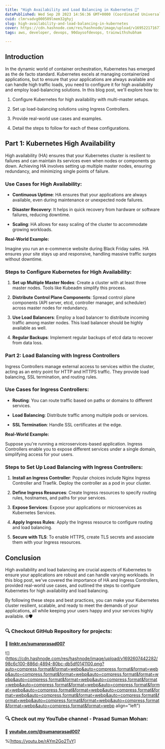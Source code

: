 ```yaml
---
title: "High Availability and Load Balancing in Kubernetes 🚀"
datePublished: Wed Sep 20 2023 14:56:36 GMT+0000 (Coordinated Universal Time)
cuid: clmrvadvg000509lmem32ghyj
slug: high-availability-and-load-balancing-in-kubernetes
cover: https://cdn.hashnode.com/res/hashnode/image/upload/v1695221716774/b885fb6c-05cb-405d-97d1-0c72735413c9.gif
tags: aws, developer, devops, 90daysofdevops, trainwithshubham

---
```


## Introduction

In the dynamic world of container orchestration, Kubernetes has emerged as the de facto standard. Kubernetes excels at managing containerized applications, but to ensure that your applications are always available and can handle high traffic loads, you need to configure it for high availability and employ load-balancing solutions. In this blog post, we'll explore how to:

1. Configure Kubernetes for high availability with multi-master setups.
    
2. Set up load-balancing solutions using Ingress Controllers.
    
3. Provide real-world use cases and examples.
    
4. Detail the steps to follow for each of these configurations.
    

## **Part 1: Kubernetes High Availability**

High availability (HA) ensures that your Kubernetes cluster is resilient to failures and can maintain its services even when nodes or components go down. Achieving HA involves setting up multiple master nodes, ensuring redundancy, and minimizing single points of failure.

### **Use Cases for High Availability:**

* **Continuous Uptime**: HA ensures that your applications are always available, even during maintenance or unexpected node failures.
    
* **Disaster Recovery**: It helps in quick recovery from hardware or software failures, reducing downtime.
    
* **Scaling**: HA allows for easy scaling of the cluster to accommodate growing workloads.
    

**Real-World Example:**

Imagine you run an e-commerce website during Black Friday sales. HA ensures your site stays up and responsive, handling massive traffic surges without downtime.

### **Steps to Configure Kubernetes for High Availability:**

1. **Set up Multiple Master Nodes**: Create a cluster with at least three master nodes. Tools like Kubeadm simplify this process.
    
2. **Distribute Control Plane Components**: Spread control plane components (API server, etcd, controller manager, and scheduler) across master nodes for redundancy.
    
3. **Use Load Balancers**: Employ a load balancer to distribute incoming traffic among master nodes. This load balancer should be highly available as well.
    
4. **Regular Backups**: Implement regular backups of etcd data to recover from data loss.
    

### **Part 2: Load Balancing with Ingress Controllers**

Ingress Controllers manage external access to services within the cluster, acting as an entry point for HTTP and HTTPS traffic. They provide load balancing, SSL termination, and routing rules.

### **Use Cases for Ingress Controllers:**

* **Routing**: You can route traffic based on paths or domains to different services.
    
* **Load Balancing**: Distribute traffic among multiple pods or services.
    
* **SSL Termination**: Handle SSL certificates at the edge.
    

**Real-World Example:**

Suppose you're running a microservices-based application. Ingress Controllers enable you to expose different services under a single domain, simplifying access for your users.

### **Steps to Set Up Load Balancing with Ingress Controllers:**

1. **Install an Ingress Controller**: Popular choices include Nginx Ingress Controller and Traefik. Deploy the controller as a pod in your cluster.
    
2. **Define Ingress Resources**: Create Ingress resources to specify routing rules, hostnames, and paths for your services.
    
3. **Expose Services**: Expose your applications or microservices as Kubernetes Services.
    
4. **Apply Ingress Rules**: Apply the Ingress resource to configure routing and load balancing.
    
5. **Secure with TLS**: To enable HTTPS, create TLS secrets and associate them with your Ingress resources.
    

## **Conclusion**

High availability and load balancing are crucial aspects of Kubernetes to ensure your applications are robust and can handle varying workloads. In this blog post, we've covered the importance of HA and Ingress Controllers, provided real-world use cases, and outlined the steps to configure Kubernetes for high availability and load balancing.

By following these steps and best practices, you can make your Kubernetes cluster resilient, scalable, and ready to meet the demands of your applications, all while keeping your users happy and your services highly available. 🌐🛡️

### **🔍 Checkout GitHub Repository for projects:**

**🔗** [**linktr.ee/sumanprasad007**](http://linktr.ee/sumanprasad007)

![](https://cdn.hashnode.com/res/hashnode/image/upload/v1692607442282/98c6c100-886d-4894-80bc-db5df0141100.png?auto=compress,format&format=webp&auto=compress,format&format=webp&auto=compress,format&format=webp&auto=compress,format&format=webp&auto=compress,format&format=webp&auto=compress,format&format=webp&auto=compress,format&format=webp&auto=compress,format&format=webp&auto=compress,format&format=webp&auto=compress,format&format=webp&auto=compress,format&format=webp&auto=compress,format&format=webp&auto=compress,format&format=webp&auto=compress,format&format=webp&auto=compress,format&format=webp align="left")

### **🔍 Check out my YouTube channel - Prasad Suman Mohan:**

🔗 [**youtube.com/@sumanprasad007**](http://youtube.com/@sumanprasad007)

%[https://youtu.be/rAYm2Go2TvY]